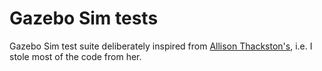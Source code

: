 # Gazebo Sim tests

Gazebo Sim test suite deliberately inspired from [Allison Thackston's](https://www.althack.dev/ignition_vs_gazebo/), i.e. I stole most of the code from her.